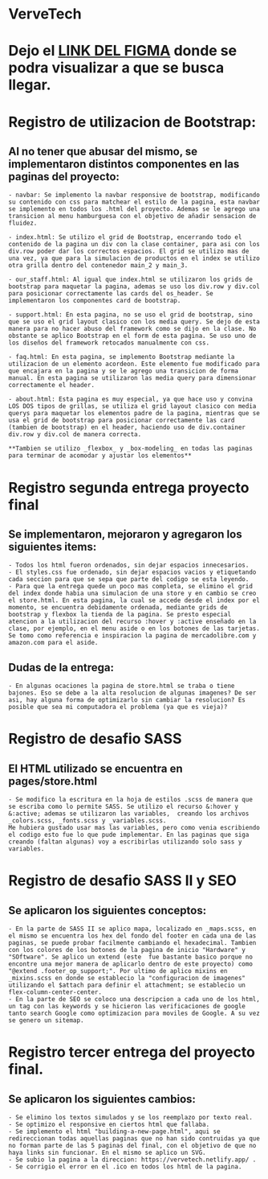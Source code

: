 # VerveTech
#  Dejo el [LINK DEL FIGMA](https://www.figma.com/file/mtxIWIOkvecy6Hwvu3GgKr/Verve-Tech?node-id=0%3A1) donde se podra visualizar a que se busca llegar.

# Registro de utilizacion de Bootstrap:
## Al no tener que abusar del mismo, se implementaron distintos componentes en las paginas del proyecto:
    - navbar: Se implemento la navbar responsive de bootstrap, modificando su contenido con css para matchear el estilo de la pagina, esta navbar se implemento en todos los .html del proyecto. Ademas se le agrego una transicion al menu hamburguesa con el objetivo de añadir sensacion de fluidez.

    - index.html: Se utilizo el grid de Bootstrap, encerrando todo el contenido de la pagina un div con la clase container, para asi con los div.row poder dar los correctos espacios. El grid se utilizo mas de una vez, ya que para la simulacion de productos en el index se utilizo otra grilla dentro del contenedor main_2 y main_3.

    - our_staff.html: Al igual que index.html se utilizaron los grids de bootstrap para maquetar la pagina, ademas se uso los div.row y div.col para posicionar correctamente las cards del os_header. Se implementaron los componentes card de bootstrap.

    - support.html: En esta pagina, no se uso el grid de bootstrap, sino que se uso el grid layout clasico con los media query. Se dejo de esta manera para no hacer abuso del framework como se dijo en la clase. No obstante se aplico Bootstrap en el form de esta pagina. Se uso uno de los diseños del framework retocados manualmente con css.

    - faq.html: En esta pagina, se implemento Bootstrap mediante la utilizacion de un elemento acordeon. Este elemento fue modificado para que encajara en la pagina y se le agrego una transicion de forma manual. En esta pagina se utilizaron las media query para dimensionar correctamente el header.

    - about.html: Esta pagina es muy especial, ya que hace uso y convina LOS DOS tipos de grillas, se utiliza el grid layout clasico con media querys para maquetar los elementos padre de la pagina, mientras que se usa el grid de bootstrap para posicionar correctamente las card (tambien de bootstrap) en el header, haciendo uso de div.container div.row y div.col de manera correcta.

    **Tambien se utilizo _flexbox_ y _box-modeling_ en todas las paginas para terminar de acomodar y ajustar los elementos**

# Registro segunda entrega proyecto final
## Se implementaron, mejoraron y agregaron los siguientes items:

    - Todos los html fueron ordenados, sin dejar espacios innecesarios.
    - El styles.css fue ordenado, sin dejar espacios vacios y etiquetando cada seccion para que se sepa que parte del codigo se esta leyendo.
    - Para que la entrega quede un poco mas completa, se elimino el grid del index donde habia una simulacion de una store y en cambio se creo el store.html. En esta pagina, la cual se accede desde el index por el momento, se encuentra debidamente ordenada, mediante grids de bootstrap y flexbox la tienda de la pagina. Se presto especial atencion a la utilizacion del recurso :hover y :active enseñado en la clase, por ejemplo, en el menu aside o en los botones de las tarjetas. Se tomo como referencia e inspiracion la pagina de mercadolibre.com y amazon.com para el aside.
## Dudas de la entrega:

    - En algunas ocaciones la pagina de store.html se traba o tiene bajones. Eso se debe a la alta resolucion de algunas imagenes? De ser asi, hay alguna forma de optimizarlo sin cambiar la resolucion? Es posible que sea mi computadora el problema (ya que es vieja)?

# Registro de desafio SASS
## El HTML utilizado se encuentra en pages/store.html

    - Se modifico la escritura en la hoja de estilos .scss de manera que se escriba como lo permite SASS. Se utilizo el recurso &:hover y &:active; ademas se utilizaron las variables,  creando los archivos _colors.scss, _fonts.scss y _variables.scss.
    Me hubiera gustado usar mas las variables, pero como venia escribiendo el codigo esto fue lo que pude implementar. En las paginas que siga creando (faltan algunas) voy a escribirlas utilizando solo sass y variables.

# Registro de desafio SASS II y SEO
## Se aplicaron los siguientes conceptos:
    - En la parte de SASS II se aplico mapa, localizado en _maps.scss, en el mismo se encuentra los hex del fondo del footer en cada una de las paginas, se puede probar facilmente cambiando el hexadecimal. Tambien con los colores de los botones de la pagina de inicio "Hardware" y "SOftware". Se aplico un extend (este  fue bastante basico porque no encontre una mejor manera de aplicarlo dentro de este proyecto) como "@extend .footer_op_support;". Por ultimo de aplico mixins en _mixins.scss en donde se establecio la "configuracion de imagenes" utilizando el $attach para definir el attachment; se establecio un flex-column-center-center.
    - En la parte de SEO se coloco una descripcion a cada uno de los html, un tag con las keywords y se hicieron las verificaciones de google tanto search Google como optimizacion para moviles de Google. A su vez se genero un sitemap. 

# Registro tercer entrega del proyecto final.
## Se aplicaron los siguientes cambios: 
    - Se elimino los textos simulados y se los reemplazo por texto real.
    - Se optimizo el responsive en ciertos html que fallaba.
    - Se implemento el html "building-a-new-page.html", aqui se redireccionan todas aquellas paginas que no han sido contruidas ya que no forman parte de las 5 paginas del final, con el objetivo de que no haya links sin funcionar. En el mismo se aplico un SVG.
    - Se subio la pagina a la direccion: https://vervetech.netlify.app/ .
    - Se corrigio el error en el .ico en todos los html de la pagina.